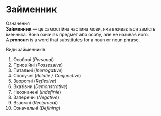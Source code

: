 # Займенник

<div class="space">
<div class="eoz-wrap">
<span class="eoz">Означення</span>
<div class="eoz-text">
<b>Займенник</b> — це самостійна частина мови, яка вживається замість іменника. Вона означає предмет або особу, але не називає його.<br>
A <b>pronoun</b> is a word that substitutes for a noun or noun phrase.
</div>
</div>
</div>

<span class="p1">Види займенників</span>:
1. Особові (<i>Personal</i>)
2. Присвійні (<i>Possessive</i>)
3. Питальні (<i>Inerrogative</i>)
4. Сполучні (<i>Relatie / Conjunctive</i>)
5. Зворотні (<i>Reflexive</i>)
6. Вказівни (<i>Demonstrative</i>)
7. Неозначені (<i>Indefinie</i>)
8. Заперечні (<i>Negative</i>)
9. Взаємні (<i>Reciprocal</i>)
10. Означальні (<i>Defining</i>)